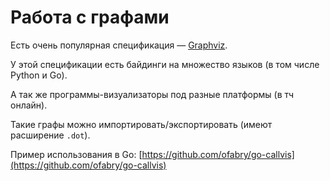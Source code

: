 # Работа с графами

Есть очень популярная спецификация — [Graphviz](https://graphviz.org/resources/).

У этой спецификации есть байдинги на множество языков (в том числе Python и Go).&#x20;

А так же программы-визуализаторы под разные платформы (в тч онлайн).

Такие графы можно импортировать/экспортировать (имеют расширение `.dot`).

Пример использования в Go: [https://github.com/ofabry/go-callvis](https://github.com/ofabry/go-callvis)
